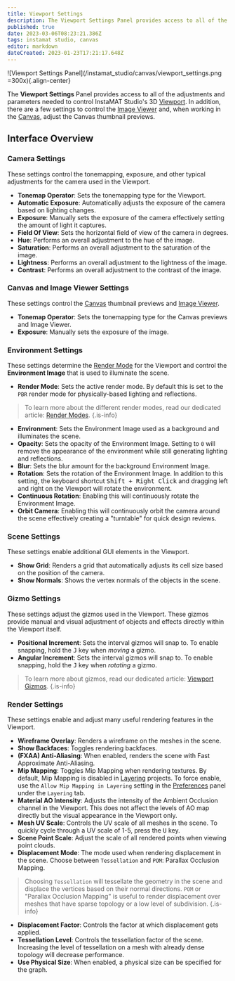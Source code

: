 ```yaml
---
title: Viewport Settings
description: The Viewport Settings Panel provides access to all of the adjustments and parameters needed to control InstaMAT Studio's 3D Viewport.
published: true
date: 2023-03-06T08:23:21.386Z
tags: instamat studio, canvas
editor: markdown
dateCreated: 2023-01-23T17:21:17.648Z
---
```


![Viewport Settings Panel](/instamat_studio/canvas/viewport_settings.png =300x){.align-center}

The **Viewport Settings** Panel provides access to all of the adjustments and parameters needed to control InstaMAT Studio's 3D <a href="">Viewport</a>. In addition, there are a few settings to control the <a href="">Image Viewer</a> and, when working in the <a href="">Canvas</a>, adjust the Canvas thumbnail previews.

## Interface Overview

### Camera Settings

These settings control the tonemapping, exposure, and other typical adjustments for the camera used in the Viewport.

- **Tonemap Operator**: Sets the tonemapping type for the Viewport.
- **Automatic Exposure**: Automatically adjusts the exposure of the camera based on lighting changes.
- **Exposure**: Manually sets the exposure of the camera effectively setting the amount of light it captures.
- **Field Of View**: Sets the horizontal field of view of the camera in degrees.
- **Hue**: Performs an overall adjustment to the hue of the image.
- **Saturation**: Performs an overall adjustment to the saturation of the image.
- **Lightness**: Performs an overall adjustment to the lightness of the image. 
- **Contrast**: Performs an overall adjustment to the contrast of the image.

### Canvas and Image Viewer Settings

These settings control the <a href="">Canvas</a> thumbnail previews and <a href="">Image Viewer</a>.

- **Tonemap Operator**: Sets the tonemapping type for the Canvas previews and Image Viewer.
- **Exposure**: Manually sets the exposure of the image.

### Environment Settings

These settings determine the <a href="">Render Mode</a> for the Viewport and control the **Environment Image** that is used to illuminate the scene.

- **Render Mode**: Sets the active render mode. By default this is set to the `PBR` render mode for physically-based lighting and reflections.

> To learn more about the different render modes, read our dedicated article: <a href="">Render Modes</a>.
{.is-info}

- **Environment**: Sets the Environment Image used as a background and illuminates the scene.
- **Opacity**: Sets the opacity of the Environment Image. Setting to `0` will remove the appearance of the environment while still generating lighting and reflections.
- **Blur**: Sets the blur amount for the background Environment Image.
- **Rotation**: Sets the rotation of the Environment Image. In addition to this setting, the keyboard shortcut <kbd>Shift + Right Click</kbd> and dragging left and right on the Viewport will rotate the environment.
- **Continuous Rotation**: Enabling this will continuously rotate the Environment Image.
- **Orbit Camera**: Enabling this will continuously orbit the camera around the scene effectively creating a "turntable" for quick design reviews.

### Scene Settings

These settings enable additional GUI elements in the Viewport.

- **Show Grid**: Renders a grid that automatically adjusts its cell size based on the position of the camera.
- **Show Normals**: Shows the vertex normals of the objects in the scene.

### Gizmo Settings

These settings adjust the gizmos used in the Viewport. These gizmos provide manual and visual adjustment of objects and effects directly within the Viewport itself.

- **Positional Increment**: Sets the interval gizmos will snap to. To enable snapping, hold the <kbd>J</kbd> key when *moving* a gizmo.
- **Angular Increment**: Sets the interval gizmos will snap to. To enable snapping, hold the <kbd>J</kbd> key when *rotating* a gizmo.

> To learn more about gizmos, read our dedicated article: <a href="">Viewport Gizmos</a>.
{.is-info}

### Render Settings

These settings enable and adjust many useful rendering features in the Viewport.

- **Wireframe Overlay**: Renders a wireframe on the meshes in the scene.
- **Show Backfaces**: Toggles rendering backfaces.
- **(FXAA) Anti-Aliasing**: When enabled, renders the scene with Fast Approximate Anti-Aliasing.
- **Mip Mapping**: Toggles Mip Mapping when rendering textures. By default, Mip Mapping is disabled in <a href="">Layering</a> projects. To force enable, use the `Allow Mip Mapping in Layering` setting in the <a href="">Preferences</a> panel under the `Layering` tab.
- **Material AO Intensity**: Adjusts the intensity of the Ambient Occlusion channel in the Viewport. This does not affect the levels of AO map directly but the visual appearance in the Viewport only.
- **Mesh UV Scale**: Controls the UV scale of all meshes in the scene. To quickly cycle through a UV scale of 1-5, press the <kbd>U</kbd> key.
- **Scene Point Scale**: Adjust the scale of all rendered points when viewing point clouds.
- **Displacement Mode**: The mode used when rendering displacement in the scene. Choose between `Tessellation` and `POM`: Parallax Occlusion Mapping.

> Choosing `Tessellation` will tessellate the geometry in the scene and displace the vertices based on their normal directions. `POM` or "Parallax Occlusion Mapping" is useful to render displacement over meshes that have sparse topology or a low level of subdivision.
{.is-info}

- **Displacement Factor**: Controls the factor at which displacement gets applied.
- **Tessellation Level**: Controls the tessellation factor of the scene. Increasing the level of tessellation on a mesh with already dense topology will decrease performance.
- **Use Physical Size**: When enabled, a physical size can be specified for the graph.